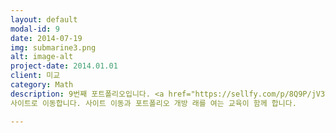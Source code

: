 ```yaml
---
layout: default
modal-id: 9
date: 2014-07-19
img: submarine3.png
alt: image-alt
project-date: 2014.01.01
client: 미교
category: Math
description: 9번째 포트폴리오입니다. <a href="https://sellfy.com/p/8Q9P/jV3VZ/">링크</a>를 클릭하시면 
사이트로 이동합니다. 사이트 이동과 포트폴리오 개방 래를 여는 교육이 함께 합니다.

---
```

